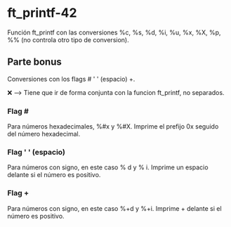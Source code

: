 # ft_printf-42
Función ft_printf con las conversiones %c, %s, %d, %i, %u, %x, %X, %p, %% (no controla otro tipo de conversion). 

## Parte bonus
Conversiones con los flags # ' ' (espacio) +.


❌ --> Tiene que ir de forma conjunta con la funcion ft_printf, no separados.
### Flag \#
Para números hexadecimales, %#x y %#X.
Imprime el prefijo 0x seguido del número hexadecimal.
### Flag ' ' (espacio)
Para números con signo, en este caso % d y % i.
Imprime un espacio delante si el número es positivo.
### Flag +
Para números con signo, en este caso %+d y %+i.
Imprime + delante si el número es positivo.
